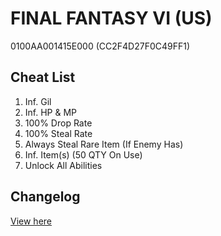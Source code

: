 # FINAL FANTASY VI (US)
0100AA001415E000 (CC2F4D27F0C49FF1)

## Cheat List
1. Inf. Gil
1. Inf. HP & MP
1. 100% Drop Rate
1. 100% Steal Rate
1. Always Steal Rare Item (If Enemy Has)
1. Inf. Item(s) (50 QTY On Use)
1. Unlock All Abilities

## Changelog
[View here](./CHANGELOG.md)